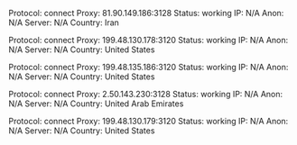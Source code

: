 Protocol: connect
Proxy: 81.90.149.186:3128
Status: working
IP: N/A
Anon: N/A
Server: N/A
Country: Iran

Protocol: connect
Proxy: 199.48.130.178:3120
Status: working
IP: N/A
Anon: N/A
Server: N/A
Country: United States

Protocol: connect
Proxy: 199.48.135.186:3120
Status: working
IP: N/A
Anon: N/A
Server: N/A
Country: United States

Protocol: connect
Proxy: 2.50.143.230:3128
Status: working
IP: N/A
Anon: N/A
Server: N/A
Country: United Arab Emirates

Protocol: connect
Proxy: 199.48.130.179:3120
Status: working
IP: N/A
Anon: N/A
Server: N/A
Country: United States

